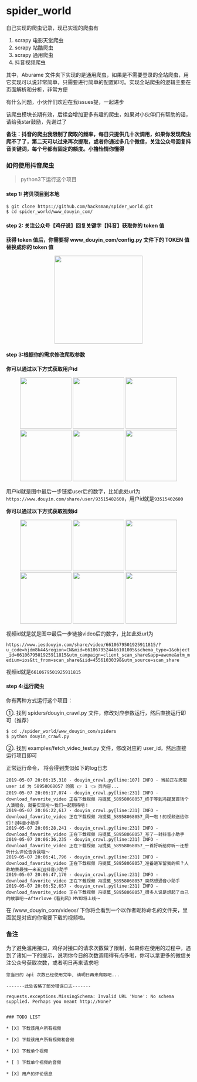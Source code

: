 # spider_world

自己实现的爬虫记录，现已实现的爬虫有

1. scrapy 电影天堂爬虫
2. scrapy 站酷爬虫
3. scrapy 通用爬虫
4. 抖音视频爬虫


其中，Aburame 文件夹下实现的是通用爬虫，如果是不需要登录的全站爬虫，用它实现可以说非常简单，只需要进行简单的配置即可。实现全站爬虫的逻辑主要在页面解析和分析，非常方便

有什么问题，小伙伴们欢迎在我issues提，一起进步

该爬虫模块长期有效，后续会增加更多有趣的爬虫，如果对小伙伴们有帮助的话，请给我star鼓励，先谢过了

**备注：抖音的爬虫我限制了爬取的频率，每日只提供几十次调用，如果你发现爬虫爬不了了，第二天可以过来再次提取，或者你通过多几个微信，关注公众号回复抖音关键词，每个号都有固定的额度。小撸怡情你懂得**

### 如何使用抖音爬虫

> python3下运行这个项目

#### step 1: 拷贝项目到本地
```angular2html
$ git clone https://github.com/hacksman/spider_world.git
$ cd spider_world/www_douyin_com/
```

#### step 2: 关注公众号【鸡仔说】回复关键字【抖音】获取你的 token 值

**获得 token 值后，你需要将 www_douyin_com/config.py 文件下的 TOKEN 值替换成你的 token 值**
<p align="center">
<img src="https://raw.githubusercontent.com/hacksman/spider_world/master/pictures/key_word.jpeg" width="240">
</p>


#### step 3:根据你的需求修改爬取参数

__你可以通过以下方式获取用户id__

<p align="center">
<img src="https://raw.githubusercontent.com/hacksman/spider_world/master/pictures/douyin_step_1.jpeg" width="140">
<img src="https://raw.githubusercontent.com/hacksman/spider_world/master/pictures/douyin_step_2.jpeg" width="140">
<img src="https://raw.githubusercontent.com/hacksman/spider_world/master/pictures/douyin_step_3.jpeg" width="140">
<img src="https://raw.githubusercontent.com/hacksman/spider_world/master/pictures/douyin_step_4.jpeg" width="140">
<img src="https://raw.githubusercontent.com/hacksman/spider_world/master/pictures/douyin_step_5.jpeg" width="140">
<img src="https://raw.githubusercontent.com/hacksman/spider_world/master/pictures/douyin_step_6.jpeg" width="140">
</p>

用户id就是图中最后一步链接user后的数字，比如此处url为```https://www.douyin.com/share/user/93515402600```，用户id就是```93515402600```

__你可以通过以下方式获取视频id__

<p align="center">
<img src="https://raw.githubusercontent.com/hacksman/spider_world/master/pictures/douyin_video_id_1.jpeg" width="140">
<img src="https://raw.githubusercontent.com/hacksman/spider_world/master/pictures/douyin_video_id_2.jpeg" width="140">
<img src="https://raw.githubusercontent.com/hacksman/spider_world/master/pictures/douyin_video_id_3.jpeg" width="140">
<img src="https://raw.githubusercontent.com/hacksman/spider_world/master/pictures/douyin_video_id_4.jpeg" width="140">
<img src="https://raw.githubusercontent.com/hacksman/spider_world/master/pictures/douyin_video_id_5.jpeg" width="140">
<img src="https://raw.githubusercontent.com/hacksman/spider_world/master/pictures/douyin_video_id_6.jpeg" width="140">
</p>

视频id就是就是图中最后一步链接video后的数字，比如此处url为

```https://www.iesdouyin.com/share/video/6610679501925911815/?u_code=hjdm8k44&region=CN&mid=6610679524466101005&schema_type=1&object_id=6610679501925911815&utm_campaign=client_scan_share&app=aweme&utm_medium=ios&tt_from=scan_share&iid=45561030398&utm_source=scan_share```

视频id就是```6610679501925911815```

#### step 4:运行爬虫

你有两种方式运行这个项目：

①. 找到 spiders/douyin_crawl.py 文件，修改对应参数运行，然后直接运行即可（推荐）

```angular2
$ cd ./spider_world/www_douyin_com/spiders
$ python douyin_crawl.py
```

②. 找到 examples/fetch_video_test.py 文件，修改对应的 user_id，然后直接运行项目即可


正常运行命令， 将会得到类似如下的log日志

```angular2html
2019-05-07 20:06:15,310 - douyin_crawl.py[line:107] INFO - 当前正在爬取 user id 为 58958068057 的第 👉 1 👈 页内容...
2019-05-07 20:06:17,074 - douyin_crawl.py[line:231] INFO - download_favorite_video 正在下载视频 冯提莫_58958068057_终于等到冯提莫首场个人演唱会，就要实现啦～我们一起期待吧！ 
2019-05-07 20:06:22,617 - douyin_crawl.py[line:231] INFO - download_favorite_video 正在下载视频 冯提莫_58958068057_周一啦！的视频送给你们！@抖音小助手 
2019-05-07 20:06:28,241 - douyin_crawl.py[line:231] INFO - download_favorite_video 正在下载视频 冯提莫_58958068057_写了一封抖音小助手 
2019-05-07 20:06:36,235 - douyin_crawl.py[line:231] INFO - download_favorite_video 正在下载视频 冯提莫_58958068057_一首好听给你听～还想听什么评论告诉我哦～ 
2019-05-07 20:06:41,796 - douyin_crawl.py[line:231] INFO - download_favorite_video 正在下载视频 冯提莫_58958068057_准备进军留我的嘛？人称地表最强一米五🤨@抖音小助手 
2019-05-07 20:06:47,170 - douyin_crawl.py[line:231] INFO - download_favorite_video 正在下载视频 冯提莫_58958068057_突然想通音小助手 
2019-05-07 20:06:52,657 - douyin_crawl.py[line:231] INFO - download_favorite_video 正在下载视频 冯提莫_58958068057_很多人说是想起了自己的故事吧～Afterlove《看到风》MV即将上线～ 
``` 

在 /www_douyin_com/videos/ 下你将会看到一个以作者昵称命名的文件夹，里面就是对应的你需要下载的视频啦。

### 备注

为了避免滥用接口，鸡仔对接口的请求次数做了限制，如果你在使用的过程中，遇到了诸如一下的提示，说明你今日的次数调用得有点多啦，你可以拿更多的微信关注公众号获取次数，或者明日再来请求吧

```
您当日的 api 次数已经使用完毕, 请明日再来爬取吧...

-------此处省略了部分错误日志-------

requests.exceptions.MissingSchema: Invalid URL 'None': No schema supplied. Perhaps you meant http://None?


### TODO LIST

* [X] 下载该用户所有视频

* [X] 下载该用户所有视频和音频

* [X] 下载单个视频

* [ ] 下载单个视频的音频

* [X] 用户的评论信息
